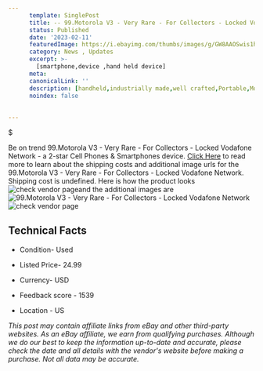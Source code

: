 ```yaml
---
      template: SinglePost
      title: -- 99.Motorola V3 - Very Rare - For Collectors - Locked Vodafone Network
      status: Published
      date: '2023-02-11'
      featuredImage: https://i.ebayimg.com/thumbs/images/g/GW8AAOSwis1hv1sC/s-l225.jpg
      category: News , Updates
      excerpt: >-
        [smartphone,device ,hand held device]
      meta:
      canonicalLink: ''
      description: [handheld,industrially made,well crafted,Portable,Mobile,Compact,Convenient,Lightweight,Maneuverable,Man-portable,Miniature,Carriable,Hand-held,Light,Holdable,Transportable,Mobile device,Pocket-sized,On-the-go,Wireless,Cordless,Compact size,Convenient size, smartphone,device ,hand held device]
      noindex: false
      
        
---
```

$

Be on trend 99.Motorola V3 - Very Rare - For Collectors - Locked Vodafone Network - a 2-star Cell Phones & Smartphones device. [Click Here](https://www.ebay.com/itm/165241559413?hash=item26792a1975%3Ag%3AGW8AAOSwis1hv1sC&mkevt=1&mkcid=1&mkrid=711-53200-19255-0&campid=%253CePNCampaignId%253E&customid=%253CreferenceId%253E&toolid=10049) to read more to learn about the shipping costs and additional image urls for the 99.Motorola V3 - Very Rare - For Collectors - Locked Vodafone Network. Shipping cost is undefined. Here is how the product looks ![check vendor page](https://i.ebayimg.com/thumbs/images/g/GW8AAOSwis1hv1sC/s-l225.jpg)and the additional images are![99.Motorola V3 - Very Rare - For Collectors - Locked Vodafone Network](https://i.ebayimg.com/images/g/GW8AAOSwis1hv1sC/s-l1600.jpg)![check vendor page](https://origin-galleryplus.ebayimg.com/ws/web/165241559413_2_0_1/225x225.jpg,https://origin-galleryplus.ebayimg.com/ws/web/165241559413_3_0_1/225x225.jpg,https://origin-galleryplus.ebayimg.com/ws/web/165241559413_4_0_1/225x225.jpg,https://origin-galleryplus.ebayimg.com/ws/web/165241559413_5_0_1/225x225.jpg,https://origin-galleryplus.ebayimg.com/ws/web/165241559413_6_0_1/225x225.jpg,https://origin-galleryplus.ebayimg.com/ws/web/165241559413_7_0_1/225x225.jpg)



 ## Technical Facts 



     
      

 - Condition- Used 


      

 - Listed Price- 24.99 


      

 - Currency- USD 


      

 - Feedback score - 1539 


      

 - Location - US 


      
      

 *_This post may contain affiliate links from eBay and other third-party websites. As an eBay affiliate, we earn from qualifying purchases. Although we do our best to keep the information up-to-date and accurate, please check the date and all details with the vendor's website before making a purchase. Not all data may be accurate._*






